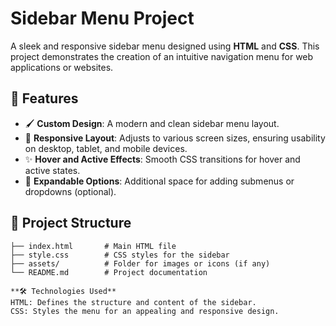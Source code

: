 # Sidebar Menu Project  

A sleek and responsive sidebar menu designed using **HTML** and **CSS**. This project demonstrates the creation of an intuitive navigation menu for web applications or websites.  

## 🚀 Features  

- 🖌️ **Custom Design**: A modern and clean sidebar menu layout.  
- 📱 **Responsive Layout**: Adjusts to various screen sizes, ensuring usability on desktop, tablet, and mobile devices.  
- ✨ **Hover and Active Effects**: Smooth CSS transitions for hover and active states.  
- 🧩 **Expandable Options**: Additional space for adding submenus or dropdowns (optional).  

## 📂 Project Structure  

```plaintext
├── index.html       # Main HTML file
├── style.css        # CSS styles for the sidebar
├── assets/          # Folder for images or icons (if any)
└── README.md        # Project documentation

**🛠️ Technologies Used**
HTML: Defines the structure and content of the sidebar.
CSS: Styles the menu for an appealing and responsive design.
